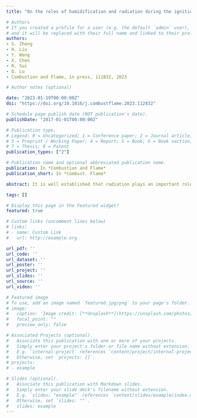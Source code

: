 ```yaml
---
title: "On the roles of humidification and radiation during the ignition of ammonia-hydrogen-air mixtures"

# Authors
# If you created a profile for a user (e.g. the default `admin` user), write the username (folder name) here 
# and it will be replaced with their full name and linked to their profile.
authors:
- S. Zheng
- H. Liu
- Y. Wang
- X. Chen
- R. Sui
- Q. Lu
- Combustion and Flame, in press, 112832, 2023

# Author notes (optional)

date: "2023-01-19T00:00:00Z"
doi: "https://doi.org/10.1016/j.combustflame.2023.112832"

# Schedule page publish date (NOT publication's date).
publishDate: "2017-01-01T00:00:00Z"

# Publication type.
# Legend: 0 = Uncategorized; 1 = Conference paper; 2 = Journal article;
# 3 = Preprint / Working Paper; 4 = Report; 5 = Book; 6 = Book section;
# 7 = Thesis; 8 = Patent
publication_types: ["2"]

# Publication name and optional abbreviated publication name.
publication: In *Combustion and Flame*
publication_short: In *Combust. Flame*

abstract: It is well established that radiation plays an important role in the combustion process of premixed combustible mixtures, which significantly affects the flame temperature and chemical reaction rates during flame propagation. However, the impact of radiation, especially the radiation reabsorption effect, on minimum ignition energy (Emin) still lacks thorough research and understanding. In this study, the ignition processes of spherical NH3/H2/H2O/O2/N2 flames were simulated. Three different computational models, the adiabatic model (ADI), the optically thin model (OTM) and the statistical narrow-band model (SNB), were employed to determine the radiation effect (including both radiative heat loss and reabsorption) on Emin. Results indicated that the water content in the premixture suppressed ignition; characteristically, the addition of vol. 9.63% H2O in the premixture resulted in a nearly 40% increase of Emin under adiabatic condition. Both radiative heat loss and reabsorption effects increased Emin. The radiation effects on Emin, quantified as the relative differences between the OTM-/SNB- and ADI-obtained Emin, were up to 16.47% (for radiative heat loss) and 17.65% (for radiation reabsorption), respectively. It was further demonstrated that radiation increased Emin through the combination of three aspects: thermal effect, chemical effect and flame structure effect. The thermal effect, induced by the outward radiative emission, reduced the ignition kernel temperature significantly. The reduced temperature decelerated chemical reactions and then suppressed the chemical heat release, i.e., the chemical effect as reflected by the concentrations of H, O and OH radicals. Furthermore, the larger flame thickness obtained by the radiation models slowed down the diffusion of fuels, which weakened the chemical heat release and eventually increased the Emin. Moreover, the reactiondiffusion region simulated by SNB was enlarged due to the radiation reabsorption, and thus, Emin obtained by SNB was higher than that by OTM.

tags: []

# Display this page in the Featured widget?
featured: true

# Custom links (uncomment lines below)
# links:
# - name: Custom Link
#   url: http://example.org

url_pdf: ''
url_code: ''
url_dataset: ''
url_poster: ''
url_project: ''
url_slides: ''
url_source: ''
url_video: ''

# Featured image
# To use, add an image named `featured.jpg/png` to your page's folder. 
# image:
#   caption: 'Image credit: [**Unsplash**](https://unsplash.com/photos/pLCdAaMFLTE)'
#   focal_point: ""
#   preview_only: false

# Associated Projects (optional).
#   Associate this publication with one or more of your projects.
#   Simply enter your project's folder or file name without extension.
#   E.g. `internal-project` references `content/project/internal-project/index.md`.
#   Otherwise, set `projects: []`.
# projects:
# - example

# Slides (optional).
#   Associate this publication with Markdown slides.
#   Simply enter your slide deck's filename without extension.
#   E.g. `slides: "example"` references `content/slides/example/index.md`.
#   Otherwise, set `slides: ""`.
#   slides: example
---
```


